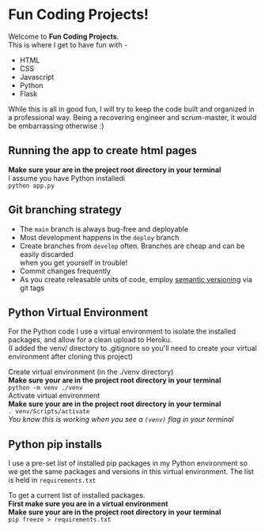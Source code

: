 # Fun Coding Projects!
Welcome to **Fun Coding Projects**.</br>
This is where I get to have fun with -
- HTML
- CSS
- Javascript
- Python
- Flask

While this is all in good fun, I will try to keep the code built and organized
in a professional way. Being a recovering engineer and scrum-master, it would
be embarrassing otherwise :)

## Running the app to create html pages
**Make sure your are in the project root directory in your terminal**</br>
I assume you have Python installedi </br>
```python app.py```

## Git branching strategy
- The ```main``` branch is always bug-free and deployable</br>
- Most development happens in the ```deploy``` branch</br>
- Create branches from ```develop``` often. Branches are cheap and can be easily discarded</br>
    when you get yourself in trouble!</br>
- Commit changes frequently</br>
- As you create releasable units of code, employ [semantic versioning](https://semver.org/) via git tags</br>

## Python Virtual Environment
For the Python code I use a virtual environment to isolate the installed packages,
and allow for a clean upload to Heroku.</br>
(I added the venv/ directory to .gitignore so you'll need to create your virtual environment
after cloning this project)</br>

Create virtual environment (in the ./venv directory)</br>
**Make sure your are in the project root directory in your terminal**</br>
```python -m venv ./venv```</br>
Activate virtual environment</br>
**Make sure your are in the project root directory in your terminal**</br>
```. venv/Scripts/activate```</br>
*You know this is working when you see a ```(venv)``` flag in your terminal*

## Python pip installs
I use a pre-set list of installed pip packages in my Python environment so we 
get the same packages and versions in this virtual environment.
The list is held in ```requirements.txt```

To get a current list of installed packages.</br>
**First make sure you are in a virtual environment**</br>
**Make sure your are in the project root directory in your terminal**</br>
```pip freeze > requirements.txt```
